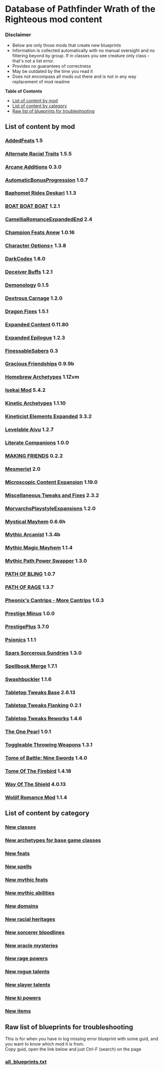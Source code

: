 # Database of Pathfinder Wrath of the Righteous mod content

### Disclaimer

- Below are only those mods that create new blueprints
- Information is collected automatically with no manual oversight and no filtering beyond by group. If in classes you see creature only class - that's not a list error.
- Provides no guarantees of correctness
- May be outdated by the time you read it
- Does not encompass all mods out there and is not in any way replacement of mod readme

**Table of Contents**
- [List of content by mod](#list-of-content-by-mod)
- [List of content by category](#list-of-content-by-category)
- [Raw list of blueprints for troubleshooting](#raw-list-of-blueprints-for-troubleshooting)

## List of content by mod

### [AddedFeats](./AddedFeats/README.md) 1.5

### [Alternate Racial Traits](./AlternateRacialTraits/README.md) 1.5.5

### [Arcane Additions](./ArcaneAdditions/README.md) 0.3.0

### [AutomaticBonusProgression](./AutomaticBonusProgression/README.md) 1.0.7

### [Baphomet Rides Deskari](./NenioMod/README.md) 1.1.3

### [BOAT BOAT BOAT](./WOTR_BOAT_BOAT_BOAT/README.md) 1.2.1

### [CamelliaRomanceExpandedEnd](./CamelliaRomanceExpandedEnd/README.md) 2.4

### [Champion Feats Anew](./ChampionFeatsAnew/README.md) 1.0.16

### [Character Options+](./CharacterOptionsPlus/README.md) 1.3.8

### [DarkCodex](./DarkCodex/README.md) 1.8.0

### [Deceiver Buffs](./deceiverbuff/README.md) 1.2.1

### [Demonology](./Demonology/README.md) 0.1.5

### [Dextrous Carnage](./DexCarn/README.md) 1.2.0

### [Dragon Fixes](./DragonFixes/README.md) 1.5.1

### [Expanded Content](./ExpandedContent/README.md) 0.11.80

### [Expanded Epilogue](./RanEpilogue/README.md) 1.2.3

### [FinessableSabers](./FinessableSabers/README.md) 0.3

### [Gracious Friendships](./GraciousFriendships/README.md) 0.9.9b

### [Homebrew Archetypes](./HomebrewArchetypes/README.md) 1.1Zvm

### [Isekai Mod](./IsekaiMod/README.md) 5.4.2

### [Kinetic Archetypes](./KineticArchetypes/README.md) 1.1.10

### [Kineticist Elements Expanded](./KineticistElementsExpanded/README.md) 3.3.2

### [Levelable Aivu](./LevelableAivu/README.md) 1.2.7

### [Literate Companions](./LiterateCompanions/README.md) 1.0.0

### [MAKING FRIENDS](./WOTR_MAKING_FRIENDS/README.md) 0.2.2

### [Mesmerist](./Mesmerist/README.md) 2.0

### [Microscopic Content Expansion](./MicroscopicContentExpansion/README.md) 1.19.0

### [Miscellaneous Tweaks and Fixes](./MiscTweaksAndFixes/README.md) 2.3.2

### [MorvarchsPlaystyleExpansions](./MorvarchsPlaystyleExpansions/README.md) 1.2.0

### [Mystical Mayhem](./MysticalMayhem/README.md) 0.6.6h

### [Mythic Arcanist](./MythicArcanist/README.md) 1.3.4b

### [Mythic Magic Mayhem](./MythicMagicMayhem/README.md) 1.1.4

### [Mythic Path Power Swapper](./MythicPathPowerSwapper/README.md) 1.3.0

### [PATH OF BLING](./WOTR_PATH_OF_BLING/README.md) 1.0.7

### [PATH OF RAGE](./WOTR_PATH_OF_RAGE/README.md) 1.3.7

### [Pheonix's Cantrips - More Cantrips](./MoreCantrips/README.md) 1.0.3

### [Prestige Minus](./PrestigeMinus/README.md) 1.0.0

### [PrestigePlus](./PrestigePlus/README.md) 3.7.0

### [Psionics](./Psionics/README.md) 1.1.1

### [Spars Sorcerous Sundries](./SparsSorcerousSundries/README.md) 1.3.0

### [Spellbook Merge](./SpellbookMerge/README.md) 1.7.1

### [Swashbuckler](./Swashbuckler/README.md) 1.1.6

### [Tabletop Tweaks Base](./TabletopTweaks-Base/README.md) 2.6.13

### [Tabletop Tweaks Flanking](./TabletopTweaks-Flanking/README.md) 0.2.1

### [Tabletop Tweaks Reworks](./TabletopTweaks-Reworks/README.md) 1.4.6

### [The One Pearl](./OnePearl/README.md) 1.0.1

### [Toggleable Throwing Weapons](./ToggleableThrowingWeapons/README.md) 1.3.1

### [Tome of Battle: Nine Swords](./VoidHeadWOTRNineSwords/README.md) 1.4.0

### [Tome Of The Firebird](./TomeOfTheFirebird/README.md) 1.4.18

### [Way Of The Shield](./Shield/README.md) 4.0.13

### [Woljif Romance Mod](./WOTR_WoljifRomanceMod/README.md) 1.1.4


## List of content by category

### [New classes](./Classes.md)

### [New archetypes for base game classes](./Archetypes.md)

### [New feats](./Feats.md)

### [New spells](./Spells.md)

### [New mythic feats](./MythicFeats.md)

### [New mythic abilities](./MythicAbilities.md)

### [New domains](./Domains.md)

### [New racial heritages](./RacialHeritages.md)

### [New sorcerer bloodlines](./SorcererBloodlines.md)

### [New oracle mysteries](./OracleMysteries.md)

### [New rage powers](./RagePowers.md)

### [New rogue talents](./RogueTalents.md)

### [New slayer talents](./SlayerTalents.md)

### [New ki powers](./KiPowers.md)

### [New items](./Items.md)

## Raw list of blueprints for troubleshooting

This is for when you have in log missing error blueprint with some guid, and you want to know which mod it is from.  
Copy guid, open the link below and just Ctrl-F (search) on the page

### [all_blueprints.txt](https://raw.githubusercontent.com/alterasc/alterasc.github.io/main/all_blueprints.txt)
